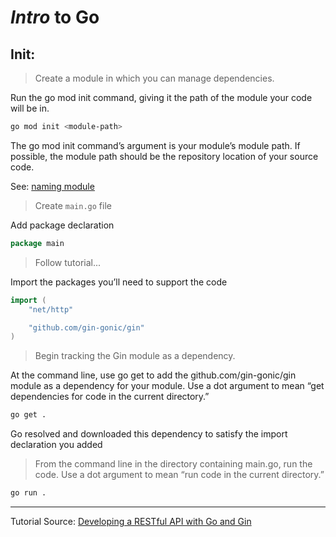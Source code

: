 # _Intro_ to Go

## Init:

> Create a module in which you can manage dependencies.

Run the go mod init command, giving it the path of the module your code will be in.

```sh
go mod init <module-path>
```

The go mod init command’s argument is your module’s module path. If possible, the module path should be the repository location of your source code.

See: <a href="https://go.dev/doc/modules/managing-dependencies#naming_module">naming module</a>

> Create `main.go` file

Add package declaration

```go
package main
```

> Follow tutorial...

Import the packages you’ll need to support the code

```go
import (
    "net/http"

    "github.com/gin-gonic/gin"
)
```

> Begin tracking the Gin module as a dependency.

At the command line, use go get to add the github.com/gin-gonic/gin module as a dependency for your module. Use a dot argument to mean “get dependencies for code in the current directory.”

```sh
go get .
```

Go resolved and downloaded this dependency to satisfy the import declaration you added

> From the command line in the directory containing main.go, run the code. Use a dot argument to mean “run code in the current directory.”

```sh
go run .
```

---

Tutorial Source:
<a href="https://go.dev/doc/tutorial/web-service-gin">Developing a RESTful API with Go and Gin</a>
